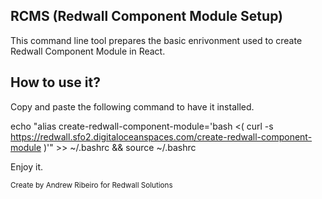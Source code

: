 ## RCMS (Redwall Component Module Setup)

This command line tool prepares the basic enrivonment used to create Redwall Component Module in React.

## How to use it?

Copy and paste the following command to have it installed.

  echo "alias create-redwall-component-module='bash <( curl -s https://redwall.sfo2.digitaloceanspaces.com/create-redwall-component-module )'" >> ~/.bashrc && source ~/.bashrc

Enjoy it.

<small>Create by Andrew Ribeiro for Redwall Solutions</small>
